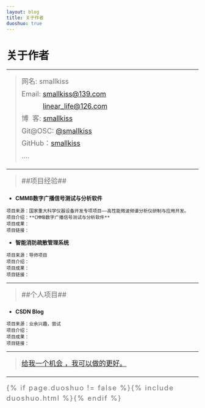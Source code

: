 ```yaml
---
layout: blog
title: 关于作者
duoshuo: true
---
```


<style>
p {
    color: #6D6D6D;
    font-size: 18px;
    line-height: 1.5;
    letter-spacing: 2px;
    margin-top: -10px;
}
hr {
	margin-top: 0;
	margin-bottom: 25px;
}
blockquote p {
    line-height: 1.8;
    letter-spacing: 0px;
}
</style>


# 关于作者

<hr id="line"/>



> 网名: smallkiss   
> Email: <a href="mailto:smallkiss@139.com">smallkiss@139.com</a><br />
&nbsp;&nbsp;&nbsp;&nbsp;&nbsp;&nbsp;&nbsp;&nbsp;&nbsp;&nbsp;&nbsp;<a href="mailto:linear_life@126.com">linear_life@126.com</a>   
> 博&nbsp;&nbsp;客: <a href="http://smallkiss.github.io/">smallkiss</a>  
> Git@OSC: <a href="http://git.oschina.net/smallkiss">@smallkiss</a>  
> GitHub：[smallkiss](https://github.com/smallkiss)  
> ....

---

>##项目经验##

   + **CMMB数字广播信号测试与分析软件**

	项目来源：国家重大科学仪器设备开发专项项目——高性能微波频谱分析仪研制与应用开发。
	项目介绍：**CMMB数字广播信号测试与分析软件**
	项目成果：
	项目链接：
	
   + **智能消防疏散管理系统**

	项目来源：导师项目
	项目介绍：
	项目成果：
	项目链接：
	
---

>##个人项目##

   + **CSDN Blog**
   
	项目来源：业余兴趣，尝试
	项目介绍：
	项目成果：
	项目链接：
	
---

> [给我一个机会 ，我可以做的更好。](/)

---

{% if page.duoshuo != false %}{% include duoshuo.html %}{% endif %}